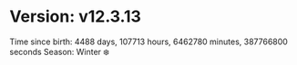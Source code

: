 # Version: v12.3.13
Time since birth: 4488 days, 107713 hours, 6462780 minutes, 387766800 seconds
Season: Winter ❄️
